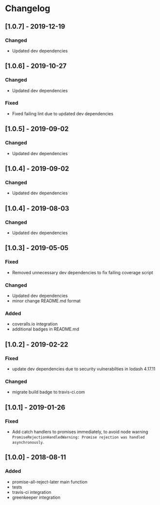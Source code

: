 # Changelog

## [1.0.7] - 2019-12-19

### Changed

- Updated dev dependencies

## [1.0.6] - 2019-10-27

### Changed

- Updated dev dependencies

### Fixed

- Fixed failing lint due to updated dev dependencies

## [1.0.5] - 2019-09-02

### Changed

- Updated dev dependencies

## [1.0.4] - 2019-09-02

### Changed

- Updated dev dependencies

## [1.0.4] - 2019-08-03

### Changed

- Updated dev dependencies

## [1.0.3] - 2019-05-05

### Fixed

- Removed unnecessary dev dependencies to fix failing coverage script

### Changed

- Updated dev dependencies
- minor change README.md format

### Added

- coveralls.io integration
- additional badges in README.md

## [1.0.2] - 2019-02-22

### Fixed

- update dev dependencies due to security vulnerabilties in lodash 4.17.11

### Changed

- migrate build badge to travis-ci.com

## [1.0.1] - 2019-01-26

### Fixed

- Add catch handlers to promises immediately, to avoid node warning `PromiseRejectionHandledWarning: Promise rejection was handled asynchronously`.

## [1.0.0] - 2018-08-11

### Added

- promise-all-reject-later main function
- tests
- travis-ci integration
- greenkeeper integration
